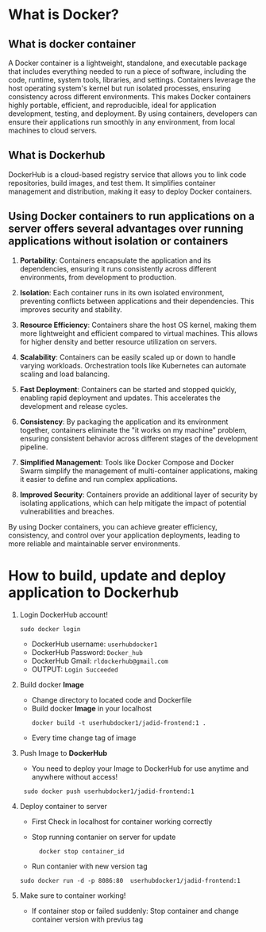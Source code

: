 # What is Docker?
## What is docker container
A Docker container is a lightweight, standalone, and executable package that includes everything needed to run a piece of software, including the code, runtime, system tools, libraries, and settings. Containers leverage the host operating system's kernel but run isolated processes, ensuring consistency across different environments. This makes Docker containers highly portable, efficient, and reproducible, ideal for application development, testing, and deployment. By using containers, developers can ensure their applications run smoothly in any environment, from local machines to cloud servers.
## What is Dockerhub
DockerHub is a cloud-based registry service that allows you to link code repositories, build images, and test them. It simplifies container management and distribution, making it easy to deploy Docker containers.
## Using Docker containers to run applications on a server offers several advantages over running applications without isolation or containers

1. **Portability**: Containers encapsulate the application and its dependencies, ensuring it runs consistently across different environments, from development to production.

2. **Isolation**: Each container runs in its own isolated environment, preventing conflicts between applications and their dependencies. This improves security and stability.

3. **Resource Efficiency**: Containers share the host OS kernel, making them more lightweight and efficient compared to virtual machines. This allows for higher density and better resource utilization on servers.

4. **Scalability**: Containers can be easily scaled up or down to handle varying workloads. Orchestration tools like Kubernetes can automate scaling and load balancing.

5. **Fast Deployment**: Containers can be started and stopped quickly, enabling rapid deployment and updates. This accelerates the development and release cycles.

6. **Consistency**: By packaging the application and its environment together, containers eliminate the "it works on my machine" problem, ensuring consistent behavior across different stages of the development pipeline.

7. **Simplified Management**: Tools like Docker Compose and Docker Swarm simplify the management of multi-container applications, making it easier to define and run complex applications.

8. **Improved Security**: Containers provide an additional layer of security by isolating applications, which can help mitigate the impact of potential vulnerabilities and breaches.

By using Docker containers, you can achieve greater efficiency, consistency, and control over your application deployments, leading to more reliable and maintainable server environments.


# How to build, update and deploy application to Dockerhub

1. Login DockerHub account!
   
      ```
      sudo docker login
      ```
      
    - DockerHub username: `userhubdocker1`
    - DockerHub Password: `Docker_hub`
    - DockerHub Gmail: `rldockerhub@gmail.com`
    - OUTPUT: `Login Succeeded`
2. Build docker __Image__
    - Change directory to located code and Dockerfile
    - Build docker __Image__ in your localhost
      ```
      docker build -t userhubdocker1/jadid-frontend:1 .
      ```
    - Every time change tag of image
3. Push Image to __DockerHub__
     - You need to deploy your Image to DockerHub for use anytime and anywhere without access!

      ```
       sudo docker push userhubdocker1/jadid-frontend:1
      ```

4. Deploy container to server
     - First Check in localhost for container working correctly
     - Stop running contanier on server for update

       ```
         docker stop container_id
       ```
       
      -  Run contanier with new version tag

       
       sudo docker run -d -p 8086:80  userhubdocker1/jadid-frontend:1

5. Make sure to container working!
   - If container stop or failed suddenly: Stop container and change container version with previus tag 
 
